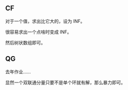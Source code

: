 ## CF
对于一个值，求出比它大的，设为 INF。

很容易求出一个点啥时变成 INF。

然后树状数组即可。

## QG
去年作业……

显然一个双联通分量只要不是单个环就有解，那么暴力即可。
